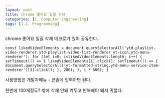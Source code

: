 ```yaml
---
layout: post
title: chrome 좋아요 일괄 삭제
categories: [1. Computer Engineering]
tags: [1.1. Programming]
---
```


chrome 좋아요 일괄 삭제 메크로가 있어 공유한다..

```chrome_Console
const likedVideoElements = document.querySelectorAll('ytd-playlist-video-renderer.ytd-playlist-video-list-renderer yt-icon.ytd-menu-renderer'); for (let i=0; i<likedVideoElements.length; i++) { setTimeout(() => { likedVideoElements[i].click(); setTimeout(() => { document.querySelectorAll('yt-formatted-string.ytd-menu-service-item-renderer')[3].click(); }, 200); }, i * 500); }
```

사용방법은 개발자메뉴 - 콘솔에 입력하면 된다.

한번에 100개정도? 밖에 삭제 안돼 켜두고 반복해야 돼서 귀찮다.